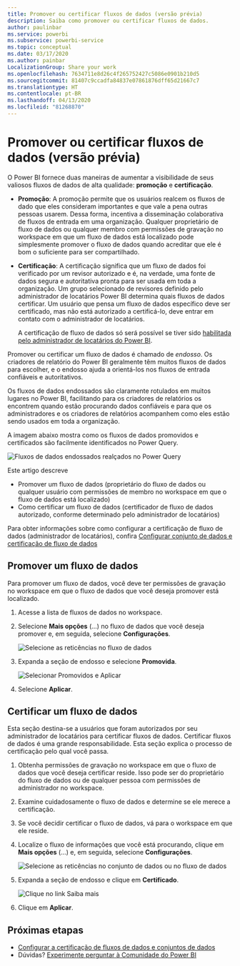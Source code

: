 ```yaml
---
title: Promover ou certificar fluxos de dados (versão prévia)
description: Saiba como promover ou certificar fluxos de dados.
author: paulinbar
ms.service: powerbi
ms.subservice: powerbi-service
ms.topic: conceptual
ms.date: 03/17/2020
ms.author: painbar
LocalizationGroup: Share your work
ms.openlocfilehash: 7634711e8d26c4f265752427c5086e0901b210d5
ms.sourcegitcommit: 81407c9ccadfa84837e07861876dff65d21667c7
ms.translationtype: HT
ms.contentlocale: pt-BR
ms.lasthandoff: 04/13/2020
ms.locfileid: "81268870"
---
```

# <a name="promote-or-certify-dataflows-preview"></a>Promover ou certificar fluxos de dados (versão prévia)

O Power BI fornece duas maneiras de aumentar a visibilidade de seus valiosos fluxos de dados de alta qualidade: **promoção** e **certificação**.

* **Promoção**: A promoção permite que os usuários realcem os fluxos de dado que eles consideram importantes e que vale a pena outras pessoas usarem. Dessa forma, incentiva a disseminação colaborativa de fluxos de entrada em uma organização. Qualquer proprietário de fluxo de dados ou qualquer membro com permissões de gravação no workspace em que um fluxo de dados está localizado pode simplesmente promover o fluxo de dados quando acreditar que ele é bom o suficiente para ser compartilhado.

* **Certificação**: A certificação significa que um fluxo de dados foi verificado por um revisor autorizado e é, na verdade, uma fonte de dados segura e autoritativa pronta para ser usada em toda a organização. Um grupo selecionado de revisores definido pelo administrador de locatários Power BI determina quais fluxos de dados certificar. Um usuário que pensa um fluxo de dados específico deve ser certificado, mas não está autorizado a certificá-lo, deve entrar em contato com o administrador de locatários.

  A certificação de fluxo de dados só será possível se tiver sido [habilitada pelo administrador de locatários do Power BI](../admin/service-admin-setup-certification.md).

Promover ou certificar um fluxo de dados é chamado de *endosso*. Os criadores de relatório do Power BI geralmente têm muitos fluxos de dados para escolher, e o endosso ajuda a orientá-los nos fluxos de entrada confiáveis e autoritativos.

Os fluxos de dados endossados são claramente rotulados em muitos lugares no Power BI, facilitando para os criadores de relatórios os encontrem quando estão procurando dados confiáveis e para que os administradores e os criadores de relatórios acompanhem como eles estão sendo usados em toda a organização.

A imagem abaixo mostra como os fluxos de dados promovidos e certificados são facilmente identificados no Power Query.

![Fluxos de dados endossados realçados no Power Query](media/service-dataflows-promote-certify/powerbi-dataflow-endorsement-power-query.png)

Este artigo descreve
* Promover um fluxo de dados (proprietário do fluxo de dados ou qualquer usuário com permissões de membro no workspace em que o fluxo de dados está localizado)
* Como certificar um fluxo de dados (certificador de fluxo de dados autorizado, conforme determinado pelo administrador de locatários)

Para obter informações sobre como configurar a certificação de fluxo de dados (administrador de locatários), confira [Configurar conjunto de dados e certificação de fluxo de dados](../admin/service-admin-setup-certification.md)


## <a name="promote-a-dataflow"></a>Promover um fluxo de dados

Para promover um fluxo de dados, você deve ter permissões de gravação no workspace em que o fluxo de dados que você deseja promover está localizado.

1. Acesse a lista de fluxos de dados no workspace.
 
1. Selecione **Mais opções** (...) no fluxo de dados que você deseja promover e, em seguida, selecione **Configurações**.

    ![Selecione as reticências no fluxo de dados](media/service-dataflows-promote-certify/power-bi-dataflow-settings.png)

1. Expanda a seção de endosso e selecione **Promovida**.

    ![Selecionar Promovidos e Aplicar](media/service-dataflows-promote-certify/power-bi-dataflow-promoted-endorsement.png)

1. Selecione **Aplicar**.

## <a name="certify-a-dataflow"></a>Certificar um fluxo de dados

Esta seção destina-se a usuários que foram autorizados por seu administrador de locatários para certificar fluxos de dados. Certificar fluxos de dados é uma grande responsabilidade. Esta seção explica o processo de certificação pelo qual você passa.

1. Obtenha permissões de gravação no workspace em que o fluxo de dados que você deseja certificar reside. Isso pode ser do proprietário do fluxo de dados ou de qualquer pessoa com permissões de administrador no workspace. 

1. Examine cuidadosamente o fluxo de dados e determine se ele merece a certificação.

1. Se você decidir certificar o fluxo de dados, vá para o workspace em que ele reside.
 
1. Localize o fluxo de informações que você está procurando, clique em **Mais opções** (...) e, em seguida, selecione **Configurações**.

    ![Selecione as reticências no conjunto de dados ou no fluxo de dados](media/service-dataflows-promote-certify/power-bi-dataflow-settings.png)

1. Expanda a seção de endosso e clique em **Certificado**. 

    ![Clique no link Saiba mais](media/service-dataflows-promote-certify/service-certify-datasets-dataflows.png)

2. Clique em **Aplicar**.

## <a name="next-steps"></a>Próximas etapas

* [Configurar a certificação de fluxos de dados e conjuntos de dados](../admin/service-admin-setup-certification.md)
* Dúvidas? [Experimente perguntar à Comunidade do Power BI](https://community.powerbi.com/)
